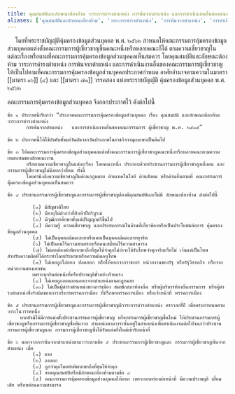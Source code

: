 ```yaml
---
title: คุณสมบัติและลักษณะต้องห้าม วาระการดํารงตําแหน่ง การพ้นจากตําแหน่ง และการดําเนินงานอื่นของคณะกรรมการผู้เชี่ยวชาญ พ.ศ. ๒๕๑๕
aliases: ['คุณสมบัติและลักษณะต้องห้าม', 'วาระการดํารงตําแหน่ง', 'การพ้นจากตําแหน่ง', 'การดําเนินงานอื่นของคณะกรรมการผู้เชี่ยวชาญ']
---
```



&emsp; โดยที่พระราชบัญญัติคุ้มครองข้อมูลส่วนบุคคล พ.ศ. ๒๕๖๒ กําหนดให้คณะกรรมการคุ้มครองข้อมูลส่วนบุคคลแต่งตั้งคณะกรรมการผู้เชี่ยวชาญขึ้นคณะหนึ่งหรือหลายคณะก็ได้ ตามความเชี่ยวชาญในแต่ละเรื่องหรือตามที่คณะกรรมการคุ้มครองข้อมูลส่วนบุคคลเห็นสมควร โดยคุณสมบัติและลักษณะต้องห้าม วาระการดํารงตําแหน่ง
การพ้นจากตําแหน่ง และการดําเนินงานอื่นของคณะกรรมการผู้เชี่ยวชาญให้เป็นไปตามที่คณะกรรมการคุ้มครองข้อมูลส่วนบุคคลประกาศกําหนด อาศัยอํานาจตามความในมาตรา [[มาตรา ๑๖]] (๔) และ [[มาตรา ๗๑]] วรรคสอง แห่งพระราชบัญญัติ คุ้มครองข้อมูลส่วนบุคคล พ.ศ. ๒๕๖๒  

คณะกรรมการคุ้มครองข้อมูลส่วนบุคคล จึงออกประกาศไว้ ดังต่อไปนี้

    ข้อ ๑ ประกาศนี้เรียกว่า “ประกาศคณะกรรมการคุ้มครองข้อมูลส่วนบุคคล เรื่อง คุณสมบัติ และลักษณะต้องห้าม วาระการดํารงตําแหน่ง 
          การพ้นจากตําแหน่ง   และการดําเนินงานอื่นของคณะกรรมการ ผู้เชี่ยวชาญ พ.ศ. ๒๕๑๕”

    ข้อ ๒ ประกาศนี้ให้ใช้บังคับตั้งแต่วันถัดจากวันประกาศในราชกิจจานุเบกษาเป็นต้นไป 

    ข้อ ๓ ให้คณะกรรมการคุ้มครองข้อมูลส่วนบุคคลแต่งตั้งคณะกรรมการผู้เชี่ยวชาญคณะหนึ่งหรือหลายคณะตามความเหมาะสมของลักษณะงาน
          หรือตามความเชี่ยวชาญในแต่ละเรื่อง โดยคณะหนึ่ง ประกอบด้วยประธานกรรมการผู้เชี่ยวชาญหนึ่งคน และกรรมการผู้เชียวชาญไม่น้อยกว่าสี่คน ทั้งนี้
          โดยคํานึงถึงความเชี่ยวชาญในด้านกฎหมาย ด้านเทคโนโลยี ด้านสังคม หรือด้านอื่นตามที่ คณะกรรมการคุ้มครองข้อมูลส่วนบุคคลเห็นสมควร   

    ข้อ ๔ ประธานกรรมการผู้เชี่ยวชาญและกรรมการผู้เชี่ยวชาญต้องมีคุณสมบัติและไม่มี ลักษณะต้องห้าม ดังต่อไปนี้

            (๑) มีสัญชาติไทย 
            (๒) มีอายุไม่ต่ํากว่ายี่สิบห้าปีบริบูรณ์ 
            (๓) มีวุฒิการศึกษาตั้งแต่ปริญญาตรีขึ้นไป
            (๔) มีความรู้ ความเชี่ยวชาญ และประสบการณ์ในด้านที่เกี่ยวข้องหรือเป็นประโยชน์ต่อการ คุ้มครองข้อมูลส่วนบุคคล
            (๕) ไม่เป็นบุคคลล้มละลายหรือเคยเป็นบุคคลล้มละลายทุจริต 
            (๖) ไม่เป็นคนไร้ความสามารถหรือคนเสมือนไร้ความสามารถ
            (๗) ไม่เคยต้องคําพิพากษาถึงที่สุดให้จําคุกไม่ว่าจะได้รับโทษจําคุกจริงหรือไม่ เว้นแต่เป็นโทษ         สําหรับความผิดที่ได้กระทําโดยประมาทหรือความผิดลหุโทษ
            (๘) ไม่เคยถูกไล่ออก ปลดออก หรือให้ออกจากราชการ หน่วยงานของรัฐ หรือรัฐวิสาหกิจ หรือจากหน่วยงานของเอกชน
            เพราะทุจริตต่อหน้าที่หรือประพฤติชั่วอย่างร้ายแรง
            (๔) ไม่เคยถูกถอดถอนออกจากตําแหน่งตามกฎหมาย
            (๑๐) ไม่เป็นผู้ดํารงตําแหน่งทางการเมือง สมาชิกสภาท้องถิ่น หรือผู้บริหารท้องถิ่นกรรมการ หรือผู้ดํารงตําแหน่งซึ่งรับผิดชอบการบริหารพรรคการเมือง ที่ปรึกษาพรรคการเมือง หรือเจ้าหน้าที่ พรรคการเมือง    
            
    ข้อ ๕ ประธานกรรมการผู้เชี่ยวชาญและกรรมการผู้เชี่ยวชาญมีวาระการดํารงตําแหน่ง คราวละสี่ปี เมื่อครบกําหนดตามวาระในวรรคหนึ่ง
        หากยังมิได้มีการแต่งตั้งประธานกรรมการผู้เชี่ยวชาญ หรือกรรมการผู้เชี่ยวชาญขึ้นใหม่ ให้ประธานกรรมการผู้เชี่ยวชาญหรือกรรมการผู้เชี่ยวชาญซึ่งพ้นจาก ตําแหน่งตามวาระนั้นอยู่ในตําแหน่งเพื่อดําเนินงานต่อไปจนกว่าประธานกรรมการผู้เชี่ยวชาญและ กรรมการผู้เชี่ยวชาญซึ่งได้รับแต่งตั้งใหม่เข้ารับหน้าที่                
        
    ข้อ ๖ นอกจากการพ้นจากตําแหน่งตามวาระตามข้อ ๕ ประธานกรรมการผู้เชี่ยวชาญและ กรรมการผู้เชี่ยวชาญพ้นจากตําแหน่ง เมื่อ
            (๑) ตาย 
            (๒) ลาออก 
            (๓) ถูกจําคุกโดยคําพิพากษาถึงที่สุดให้จําคุก 
            (๔) ขาดคุณสมบัติหรือมีลักษณะต้องห้ามตามข้อ ๔
            (๕) คณะกรรมการคุ้มครองข้อมูลส่วนบุคคลให้ออก เพราะบกพร่องต่อหน้าที่ มีความประพฤติ เสื่อมเสีย หรือหย่อนความสามารถ